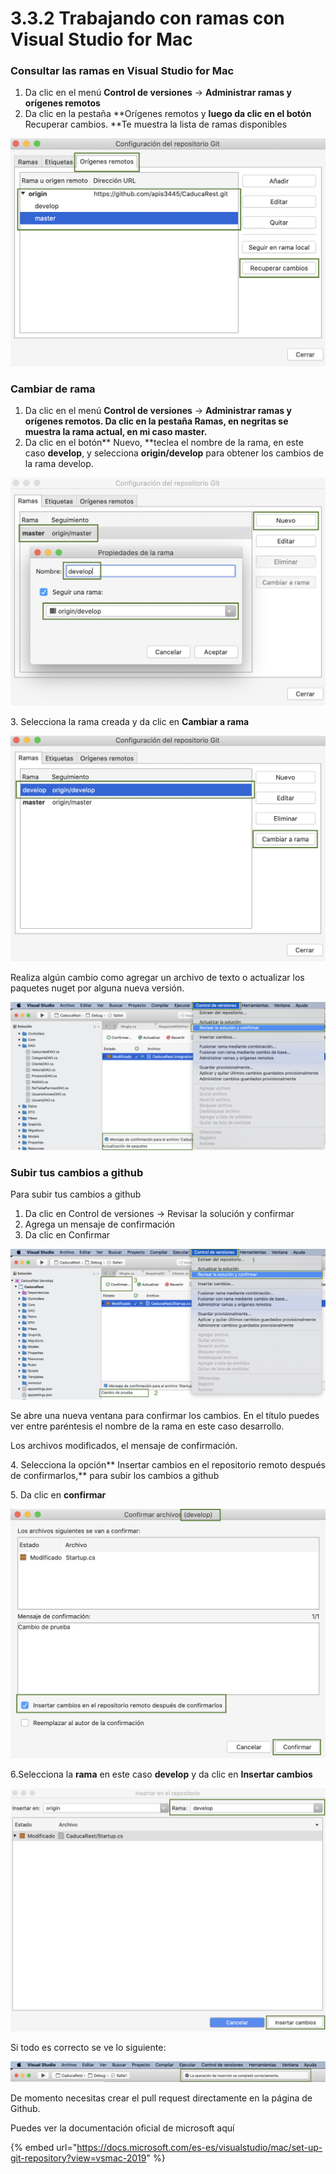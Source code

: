 # 3.3.2 Trabajando con ramas con Visual Studio for Mac

### Consultar las ramas en Visual Studio for Mac

1. Da clic en el menú **Control de versiones** -> **Administrar ramas y orígenes remotos**
2. Da clic en la pestaña **Orígenes remotos y **luego da clic en el botón** Recuperar cambios. **Te muestra la lista de ramas disponibles

![](<../../../.gitbook/assets/image (308).png>)

### Cambiar de rama

1. Da clic en el menú **Control de versiones** -> **Administrar ramas y orígenes remotos. **Da clic en la pestaña** Ramas, **en negritas se muestra la rama actual, en mi caso** master.**
2. Da clic en el botón** Nuevo, **teclea el nombre de la rama, en este caso **develop**, y selecciona **origin/develop** para obtener los cambios de la rama develop.

![](<../../../.gitbook/assets/image (310).png>)

3\. Selecciona la rama creada y da clic en **Cambiar a rama**

![](<../../../.gitbook/assets/image (318).png>)

Realiza algún cambio como agregar un archivo de texto o actualizar los paquetes nuget por alguna nueva versión.

![](<../../../.gitbook/assets/image (313).png>)

### Subir tus cambios a github

Para subir tus cambios a github

1. Da clic en Control de versiones -> Revisar la solución y confirmar
2. Agrega un mensaje de confirmación
3. Da clic en Confirmar

![](<../../../.gitbook/assets/image (319).png>)

Se abre una nueva ventana para confirmar los cambios. En el título puedes ver entre paréntesis el nombre de la rama en este caso desarrollo.

Los archivos modificados, el mensaje de confirmación.

4\. Selecciona la opción** Insertar cambios en el repositorio remoto después de confirmarlos,** para subir los cambios a github

5\. Da clic en **confirmar**

![](<../../../.gitbook/assets/image (320).png>)

6.Selecciona la **rama** en este caso **develop** y da clic en **Insertar cambios**

![](<../../../.gitbook/assets/image (321).png>)

Si todo es correcto se ve lo siguiente:

![](<../../../.gitbook/assets/image (322).png>)

De momento necesitas crear el pull request directamente en la página de Github.

Puedes ver la documentación oficial de microsoft aquí

{% embed url="https://docs.microsoft.com/es-es/visualstudio/mac/set-up-git-repository?view=vsmac-2019" %}

